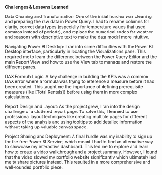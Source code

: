 **Challenges & Lessons Learned**

Data Cleaning and Transformation: One of the initial hurdles was cleaning and preparing the raw data in Power Query. I had to rename columns for clarity, correct data types (especially for temperature values that used commas instead of periods), 
and replace the numerical codes for weather and seasons with descriptive text to make the data model more intuitive.

Navigating Power BI Desktop: I ran into some difficulties with the Power BI Desktop interface, particularly in locating the Visualizations pane. 
This required me to learn the difference between the Power Query Editor and the main Report View and how to use the View tab to manage and restore the different panes.

DAX Formula Logic: A key challenge in building the KPIs was a common DAX error where a formula was trying to reference a measure before it had been created. 
This taught me the importance of defining prerequisite measures (like [Total Rentals]) before using them in more complex calculations.

Report Design and Layout: As the project grew, I ran into the design challenge of a cluttered report page. To solve this, I learned to use professional layout techniques like creating multiple pages for different aspects of the analysis 
and using tooltips to add detailed information without taking up valuable canvas space.

Project Sharing and Deployment: A final hurdle was my inability to sign up for the free Power BI Service, which meant I had to find an alternative way to showcase my interactive dashboard. 
This led me to explore and learn how to create a video walkthrough and a project summary. However, I found that the video slowed my portfolio website significantly which ultimately led me to share pictures instead. 
This resulted in a more comprehensive and well-rounded portfolio piece.
